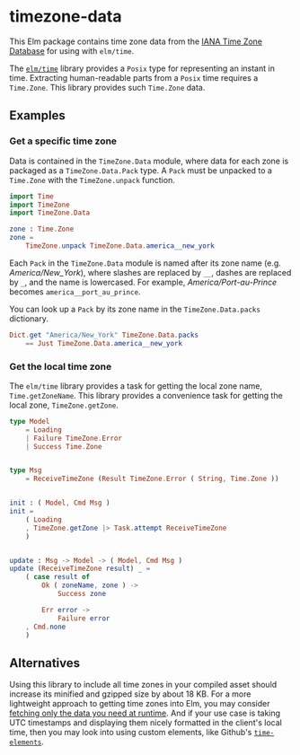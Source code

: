 # timezone-data

This Elm package contains time zone data from the [IANA Time Zone Database][tzdb] for using with `elm/time`.

The [`elm/time`][elmtime] library provides a `Posix` type for representing an instant in time. Extracting human-readable parts from a `Posix` time requires a `Time.Zone`. This library provides such `Time.Zone` data.


## Examples

### Get a specific time zone

Data is contained in the `TimeZone.Data` module, where data for each zone is packaged as a `TimeZone.Data.Pack` type. A `Pack` must be unpacked to a `Time.Zone` with the `TimeZone.unpack` function.

```elm
import Time
import TimeZone
import TimeZone.Data

zone : Time.Zone
zone =
    TimeZone.unpack TimeZone.Data.america__new_york
```

Each `Pack` in the `TimeZone.Data` module is named after its zone name (e.g. _America/New_York_), where slashes are replaced by `__`, dashes are replaced by `_`, and the name is lowercased. For example, _America/Port-au-Prince_ becomes `america__port_au_prince`.

You can look up a `Pack` by its zone name in the `TimeZone.Data.packs` dictionary.

```elm
Dict.get "America/New_York" TimeZone.Data.packs
    == Just TimeZone.Data.america__new_york
```


### Get the local time zone

The `elm/time` library provides a task for getting the local zone name, `Time.getZoneName`. This library provides a convenience task for getting the local zone, `TimeZone.getZone`.

```elm
type Model
    = Loading
    | Failure TimeZone.Error
    | Success Time.Zone


type Msg
    = ReceiveTimeZone (Result TimeZone.Error ( String, Time.Zone ))


init : ( Model, Cmd Msg )
init =
    ( Loading
    , TimeZone.getZone |> Task.attempt ReceiveTimeZone
    )


update : Msg -> Model -> ( Model, Cmd Msg )
update (ReceiveTimeZone result) _ =
    ( case result of
        Ok ( zoneName, zone ) ->
            Success zone

        Err error ->
            Failure error
    , Cmd.none
    )
```


## Alternatives

Using this library to include all time zones in your compiled asset should increase its minified and gzipped size by about 18 KB. For a more lightweight approach to getting time zones into Elm, you may consider [fetching only the data you need at runtime][timezone-json]. And if your use case is taking UTC timestamps and displaying them nicely formatted in the client's local time, then you may look into using custom elements, like Github's [`time-elements`][time-elements].


[tzdb]: https://www.iana.org/time-zones
[elmtime]: https://package.elm-lang.org/packages/elm/time/latest/
[timezone-json]: https://github.com/justinmimbs/timezone-json
[time-elements]: https://github.com/github/time-elements
